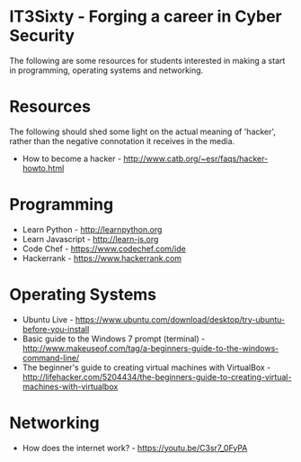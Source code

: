 # IT3Sixty - Forging a career in Cyber Security
The following are some resources for students interested in making a start in programming, operating systems and networking.

Resources
=========
The following should shed some light on the actual meaning of 'hacker', rather than the negative connotation it receives in the media.
* How to become a hacker - http://www.catb.org/~esr/faqs/hacker-howto.html

Programming
===========
* Learn Python - http://learnpython.org
* Learn Javascript - http://learn-js.org
* Code Chef - https://www.codechef.com/ide
* Hackerrank - https://www.hackerrank.com

Operating Systems
=================
* Ubuntu Live - https://www.ubuntu.com/download/desktop/try-ubuntu-before-you-install
* Basic guide to the Windows 7 prompt (terminal) - http://www.makeuseof.com/tag/a-beginners-guide-to-the-windows-command-line/
* The beginner's guide to creating virtual machines with VirtualBox - http://lifehacker.com/5204434/the-beginners-guide-to-creating-virtual-machines-with-virtualbox

Networking
==========
* How does the internet work? - https://youtu.be/C3sr7_0FyPA
